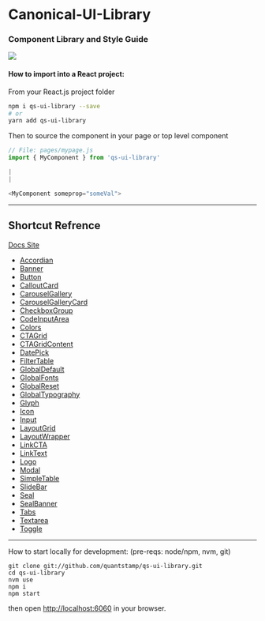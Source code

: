 # Canonical-UI-Library

### Component Library and Style Guide

![](https://i.imgur.com/JXTgx8h.png)

#### How to import into a React project:

From your React.js project folder

```bash
npm i qs-ui-library --save
# or
yarn add qs-ui-library
```

Then to source the component in your page or top level component

```js
// File: pages/mypage.js
import { MyComponent } from 'qs-ui-library'

|
|

<MyComponent someprop="someVal">
```

---

## Shortcut Refrence

[Docs Site](https://quantstamp.beer/)

- [Accordian](https://quantstamp.beer/#Accordian)
- [Banner](https://quantstamp.beer/#Banner)
- [Button](https://quantstamp.beer/#Button)
- [CalloutCard](https://quantstamp.beer/#CalloutCard)
- [CarouselGallery](https://quantstamp.beer/#CarouselGallery)
- [CarouselGalleryCard](https://quantstamp.beer/#CarouselGalleryCard)
- [CheckboxGroup](https://quantstamp.beer/#CheckboxGroup)
- [CodeInputArea](https://quantstamp.beer/#CodeInputArea)
- [Colors](https://quantstamp.beer/#Colors)
- [CTAGrid](https://quantstamp.beer/#CTAGrid)
- [CTAGridContent](https://quantstamp.beer/#CTAGridContent)
- [DatePick](https://quantstamp.beer/#DatePick)
- [FilterTable](https://quantstamp.beer/#FilterTable)
- [GlobalDefault](https://quantstamp.beer/#GlobalDefault)
- [GlobalFonts](https://quantstamp.beer/#GlobalFonts)
- [GlobalReset](https://quantstamp.beer/#GlobalReset)
- [GlobalTypography](https://quantstamp.beer/#GlobalTypography)
- [Glyph](https://quantstamp.beer/#Glyph)
- [Icon](https://quantstamp.beer/#Icon)
- [Input](https://quantstamp.beer/#Input)
- [LayoutGrid](https://quantstamp.beer/#LayoutGrid)
- [LayoutWrapper](https://quantstamp.beer/#LayoutWrapper)
- [LinkCTA](https://quantstamp.beer/#LinkCTA)
- [LinkText](https://quantstamp.beer/#LinkText)
- [Logo](https://quantstamp.beer/#Logo)
- [Modal](https://quantstamp.beer/#Modal)
- [SimpleTable](https://quantstamp.beer/#SimpleTable)
- [SlideBar](https://quantstamp.beer/#SlideBar)
- [Seal](https://quantstamp.beer/#Seal)
- [SealBanner](https://quantstamp.beer/#SealBanner)
- [Tabs](https://quantstamp.beer/#Tabs)
- [Textarea](https://quantstamp.beer/#Textarea)
- [Toggle](https://quantstamp.beer/#Toggle)

---

How to start locally for development:
(pre-reqs: node/npm, nvm, git)

```
git clone git://github.com/quantstamp/qs-ui-library.git
cd qs-ui-library
nvm use
npm i
npm start
```

then open [http://localhost:6060](http://localhost:6060) in your browser.
